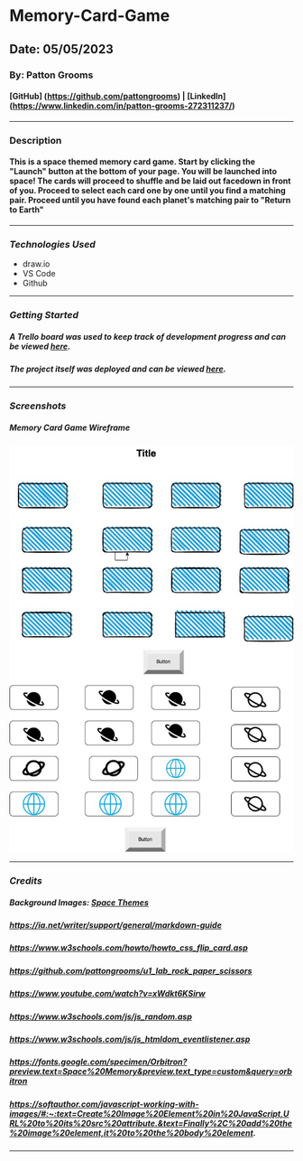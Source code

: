 # Memory-Card-Game

## Date: 05/05/2023

### By: Patton Grooms

#### [GitHub] (https://github.com/pattongrooms) | [LinkedIn] (https://www.linkedin.com/in/patton-grooms-272311237/)

---

### Description

#### This is a space themed memory card game. Start by clicking the "Launch" button at the bottom of your page. You will be launched into space! The cards will proceed to shuffle and be laid out facedown in front of you. Proceed to select each card one by one until you find a matching pair. Proceed until you have found each planet's matching pair to "Return to Earth"

---

### **_Technologies Used_**

- draw.io
- VS Code
- Github

---

### **_Getting Started_**

##### A Trello board was used to keep track of development progress and can be viewed [here]().

##### The project itself was deployed and can be viewed [here](https://spacememorygame.surge.sh/).

---

### **_Screenshots_**

##### Memory Card Game Wireframe

![Smile](Memory%20Card%20Game%20Wireframe.jpg)

---

### **_Credits_**

##### Background Images: [Space Themes](https://stock.adobe.com/search?k=%22outer+space+background%22)

##### https://ia.net/writer/support/general/markdown-guide

##### https://www.w3schools.com/howto/howto_css_flip_card.asp

##### https://github.com/pattongrooms/u1_lab_rock_paper_scissors

##### https://www.youtube.com/watch?v=xWdkt6KSirw

##### https://www.w3schools.com/js/js_random.asp

##### https://www.w3schools.com/js/js_htmldom_eventlistener.asp

##### https://fonts.google.com/specimen/Orbitron?preview.text=Space%20Memory&preview.text_type=custom&query=orbitron

##### https://softauthor.com/javascript-working-with-images/#:~:text=Create%20Image%20Element%20in%20JavaScript,URL%20to%20its%20src%20attribute.&text=Finally%2C%20add%20the%20image%20element,it%20to%20the%20body%20element.

---
